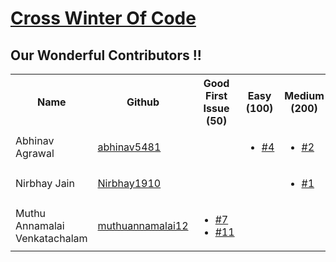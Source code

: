 # [Cross Winter Of Code](https://crosswoc.ieeedtu.in/)

## Our Wonderful Contributors !!

<table>
<tr><th>Name</th><th>Github</th><th>Good First Issue (50) </th><th>Easy (100)</th><th>Medium (200)</th><th>Hard (500)</th><th>Total</th><tr>
   
<tr>
   <td>Abhinav Agrawal</td>
   <td><a href='https://github.com/abhinav5481'>abhinav5481</a></td>
   <td></td>
   <td>  
      <ul>
         <li><a href='https://github.com/JINDAL-JJ/UniVendor/pull/10'>#4</a></li>
      </ul>
   </td>
   <td>
      <ul>
         <li><a href='https://github.com/JINDAL-JJ/UniVendor/pull/12'>#2</a></li>
      </ul>
   </td>
   <td>
      <ul>
         <li><a href='https://github.com/JINDAL-JJ/UniVendor/pull/9'>#3</a></li>
      </ul>
   </td>
   <td>600</td>
</tr>

<tr>
   <td> Nirbhay Jain</td>
   <td> <a href=' https://github.com/Nirbhay1910'>Nirbhay1910</a></td>
   <td></td>
   <td></td>
   <td>
      <ul>
        <li><a href='https://github.com/JINDAL-JJ/UniVendor/pull/6'>#1</a></li>
      </ul>
   </td>
   <td></td>
   <td>200</td>
</tr>
<tr>
   <td> Muthu Annamalai Venkatachalam</td>
   <td> <a href=' https://github.com/muthuannamalai12'>muthuannamalai12</a></td>
   <td>
      <ul>
         <li><a href='https://github.com/JINDAL-JJ/UniVendor/pull/14'>#7</a></li>
         <li><a href='https://github.com/JINDAL-JJ/UniVendor/issues/11'>#11</a></li>
      </ul>
   </td>
   <td></td>
   <td></td>
   <td></td>
   <td>200</td>
</tr>
</table>
